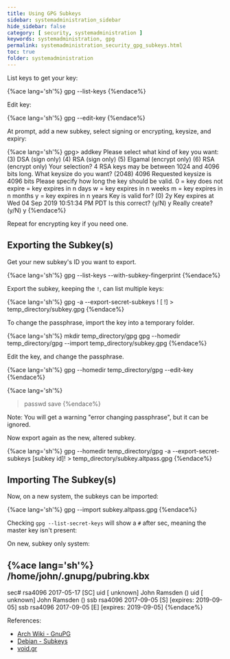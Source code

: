 ```yaml
---
title: Using GPG Subkeys
sidebar: systemadministration_sidebar
hide_sidebar: false
category: [ security, systemadministration ]
keywords: systemadministration, gpg
permalink: systemadministration_security_gpg_subkeys.html
toc: true
folder: systemadministration
---
```


List keys to get your key:

{%ace lang='sh'%}
gpg --list-keys
{%endace%}

Edit key:

{%ace lang='sh'%}
gpg --edit-key <KEY ID>
{%endace%}

At prompt, add a new subkey, select signing or encrypting, keysize, and expiry:

{%ace lang='sh'%}
gpg> addkey
Please select what kind of key you want:
   (3) DSA (sign only)
   (4) RSA (sign only)
   (5) Elgamal (encrypt only)
   (6) RSA (encrypt only)
Your selection? 4
RSA keys may be between 1024 and 4096 bits long.
What keysize do you want? (2048) 4096
Requested keysize is 4096 bits
Please specify how long the key should be valid.
         0 = key does not expire
      <n>  = key expires in n days
      <n>w = key expires in n weeks
      <n>m = key expires in n months
      <n>y = key expires in n years
Key is valid for? (0) 2y
Key expires at Wed 04 Sep 2019 10:51:34 PM PDT
Is this correct? (y/N) y
Really create? (y/N) y
{%endace%}

Repeat for encrypting key if you need one.

## Exporting the Subkey(s)

Get your new subkey's ID you want to export.

{%ace lang='sh'%}
gpg --list-keys --with-subkey-fingerprint <KEY ID>
{%endace%}

Export the subkey, keeping the ```!```, can list multiple keys:

{%ace lang='sh'%}
gpg -a --export-secret-subkeys <subkey id>! [ <subkey id2>!] > temp_directory/subkey.gpg
{%endace%}

To change the passphrase, import the key into a temporary folder.

{%ace lang='sh'%}
mkdir temp_directory/gpg
gpg --homedir temp_directory/gpg --import temp_directory/subkey.gpg
{%endace%}

Edit the key, and change the passphrase.

{%ace lang='sh'%}
gpg --homedir temp_directory/gpg --edit-key <user-id>
{%endace%}

{%ace lang='sh'%}
> passwd
> save
{%endace%}

Note: You will get a warning "error changing passphrase", but it can be ignored.

Now export again as the new, altered subkey.

{%ace lang='sh'%}
gpg --homedir temp_directory/gpg -a --export-secret-subkeys [subkey id]! > temp_directory/subkey.altpass.gpg
{%endace%}

## Importing The Subkey(s)

Now, on a new system, the subkeys can be imported:

{%ace lang='sh'%}
gpg --import subkey.altpass.gpg
{%endace%}

Checking ```gpg --list-secret-keys``` will show a ```#``` after sec, meaning the master key isn't present:

On new, subkey only system:

{%ace lang='sh'%}
/home/john/.gnupg/pubring.kbx
-----------------------------

sec#  rsa4096 2017-05-17 [SC]
      <KEY ID>
uid           [ unknown] John Ramsden (<comment>) <email>
uid           [ unknown] John Ramsden (<comment>) <email>
ssb   rsa4096 2017-09-05 [S] [expires: 2019-09-05]
ssb   rsa4096 2017-09-05 [E] [expires: 2019-09-05]
{%endace%}

References:

* [Arch Wiki - GnuPG](https://wiki.archlinux.org/index.php/GnuPG#Edit_your_key)
* [Debian - Subkeys](https://wiki.debian.org/Subkeys)
* [void.gr](https://www.void.gr/kargig/blog/2013/12/02/creating-a-new-gpg-key-with-subkeys/)
